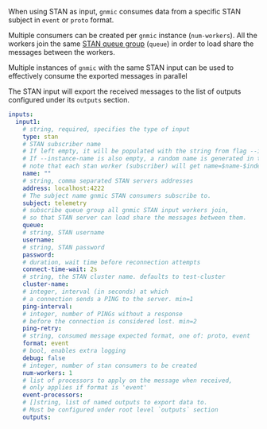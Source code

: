 When using STAN as input, `gnmic` consumes data from a specific STAN subject in `event` or `proto` format.

Multiple consumers can be created per `gnmic` instance (`num-workers`).
All the workers join the same [STAN queue group](https://docs.stan.io/nats-concepts/queue) (`queue`) in order to load share the messages between the workers.

Multiple instances of `gnmic` with the same STAN input can be used to effectively consume the exported messages in parallel

The STAN input will export the received messages to the list of outputs configured under its `outputs` section.

```yaml
inputs:
  input1:
    # string, required, specifies the type of input
    type: stan 
    # STAN subscriber name
    # If left empty, it will be populated with the string from flag --instance-name appended with `--stan-sub`.
    # If --instance-name is also empty, a random name is generated in the format `gnmic-$uuid`
    # note that each stan worker (subscriber) will get name=$name-$index
    name: ""
    # string, comma separated STAN servers addresses
    address: localhost:4222
    # The subject name gnmic STAN consumers subscribe to.
    subject: telemetry 
    # subscribe queue group all gnmic STAN input workers join, 
    # so that STAN server can load share the messages between them.
    queue: 
    # string, STAN username
    username: 
    # string, STAN password  
    password: 
    # duration, wait time before reconnection attempts
    connect-time-wait: 2s
    # string, the STAN cluster name. defaults to test-cluster
    cluster-name: 
    # integer, interval (in seconds) at which 
    # a connection sends a PING to the server. min=1
    ping-interval:
    # integer, number of PINGs without a response 
    # before the connection is considered lost. min=2
    ping-retry:
    # string, consumed message expected format, one of: proto, event
    format: event 
    # bool, enables extra logging
    debug: false
    # integer, number of stan consumers to be created
    num-workers: 1
    # list of processors to apply on the message when received, 
    # only applies if format is 'event'
    event-processors: 
    # []string, list of named outputs to export data to. 
    # Must be configured under root level `outputs` section
    outputs: 
```
